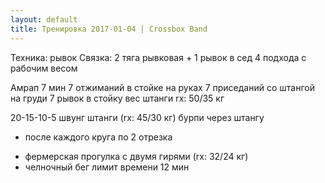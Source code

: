 ```yaml
---
layout: default
title: Тренировка 2017-01-04 | Crossbox Band
---
```


Техника: рывок
Связка: 2 тяга рывковая + 1 рывок в сед
4 подхода с рабочим весом

Амрап 7 мин
7 отжиманий в стойке на руках
7 приседаний со штангой на груди
7 рывок в стойку
вес штанги rx: 50/35 кг

20-15-10-5
швунг штанги (rx: 45/30 кг) 
бурпи через штангу
* после каждого круга по 2 отрезка
- фермерская прогулка с двумя гирями (rx: 32/24 кг)
- челночный бег
лимит времени 12 мин